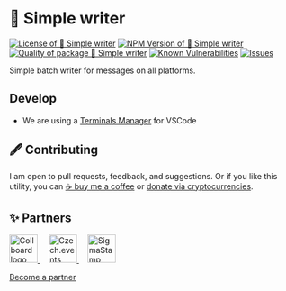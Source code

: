 # 🧻 Simple writer

<!--Badges-->
<!--⚠️WARNING: This section was generated by https://github.com/hejny/batch-project-editor/blob/main/src/workflows/800-badges/badges.ts so every manual change will be overwritten.-->


[![License of 🧻 Simple writer](https://img.shields.io/github/license/hejny/writer.svg?style=flat)](https://github.com/hejny/writer/blob/master/LICENSE)
[![NPM Version of 🧻 Simple writer](https://badge.fury.io/js/writer.svg)](https://www.npmjs.com/package/writer)
[![Quality of package 🧻 Simple writer](https://packagequality.com/shield/writer.svg)](https://packagequality.com/#?package=writer)
[![Known Vulnerabilities](https://snyk.io/test/github/hejny/writer/badge.svg)](https://snyk.io/test/github/hejny/writer)
[![Issues](https://img.shields.io/github/issues/hejny/writer.svg?style=flat)](https://github.com/hejny/writer/issues)

<!--/Badges-->

Simple batch writer for messages on all platforms.

## Develop

- We are using a [Terminals Manager](https://marketplace.visualstudio.com/items?itemName=fabiospampinato.vscode-terminals) for VSCode



<!--Contributing-->

## 🖋️ Contributing

I am open to pull requests, feedback, and suggestions. Or if you like this utility, you can [☕ buy me a coffee](https://www.buymeacoffee.com/hejny) or [donate via cryptocurrencies](https://github.com/hejny/hejny/blob/main/documents/crypto.md).

<!--/Contributing-->


<!--Partners-->

## ✨ Partners


<a href="https://collboard.com/">
<img src="https://collboard.fra1.cdn.digitaloceanspaces.com/assets/18.12.1/logo-small.png" alt="Collboard logo" width="50"  />
</a>
&nbsp;&nbsp;&nbsp;
<a href="https://czech.events/">
<img src="https://czech.events/design/logos/czech.events.transparent-logo.png" alt="Czech.events logo" width="50"  />
</a>
&nbsp;&nbsp;&nbsp;
<a href="https://sigmastamp.ml/">
<img src="https://www.sigmastamp.ml/sigmastamp-logo.white.svg" alt="SigmaStamp logo" width="50"  />
</a>


[Become a partner](https://www.pavolhejny.com/contact/)

<!--/Partners-->